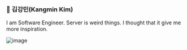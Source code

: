 ### 🙂 김강민(Kangmin Kim)

I am Software Engineer. Server is weird things. I thought that it give me more inspiration.


![image](https://github.com/amazon7737/amazon7737/assets/76634341/53dad7ff-a95c-496d-bb73-40ce0cc00857)


